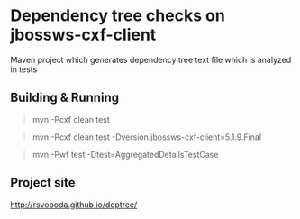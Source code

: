 Dependency tree checks on jbossws-cxf-client
========================
Maven project which generates dependency tree text file which is analyzed in tests

Building & Running
-------------------
> mvn -Pcxf clean test 

> mvn -Pcxf clean test -Dversion.jbossws-cxf-client=5.1.9.Final

> mvn -Pwf test -Dtest=AggregatedDetailsTestCase

Project site
-------------------
http://rsvoboda.github.io/deptree/
